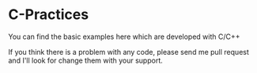 # C-Practices

You can find the basic examples here which are developed with C/C++

If you think there is a problem with any code, please send me pull request and I'll look for change them with your support.
